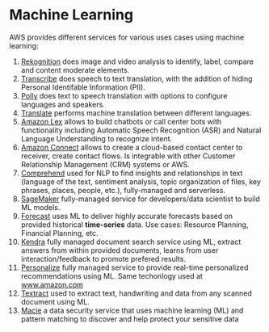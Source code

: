 # Machine Learning

AWS provides different services for various uses cases using machine learning:

1. [Rekognition](https://aws.amazon.com/rekognition/) does image and video analysis to identify, label, compare and content moderate elements.
2. [Transcribe](https://aws.amazon.com/transcribe/) does speech to text translation, with the addition of hiding Personal Identifable Information (PII).
3. [Polly](https://aws.amazon.com/polly/) does text to speech translation with options to configure languages and speakers.
4. [Translate](https://aws.amazon.com/translate/) performs machine translation between different languages.
5. [Amazon Lex](https://aws.amazon.com/lex/) allows to build chatbots or call center bots with functionality including Automatic Speech Recognition (ASR) and Natural Language Understanding to recognize intent.
6. [Amazon Connect](https://aws.amazon.com/connect/) allows to create a cloud-based contact center to receiver, create contact flows. Is integrable with other Customer Relationship Management (CRM) systems or AWS.
7. [Comprehend](https://aws.amazon.com/comprehend/) used for NLP to find insights and relationships in text (language of the text, sentiment analysis, topic organization of files, key phrases, places, people, etc.), fully-managed and serverless.
8. [SageMaker](https://aws.amazon.com/sagemaker/) fully-managed service for developers/data scientist to build ML models.
9. [Forecast](https://aws.amazon.com/forecast/) uses ML to deliver highly accurate forecasts based on provided historical **time-series** data. Use cases: Resource Planning, Financial Planning, etc.
10. [Kendra](https://aws.amazon.com/kendra/) fully managed document search service using ML, extract answers from within provided documents, learns from user interaction/feedback to promote prefered results.
11. [Personalize](https://aws.amazon.com/personalize/) fully managed service to provide real-time personalized recommendations using ML. Same techonlogy used at www.amazon.com
12. [Textract](https://aws.amazon.com/textract/) used to extract text, handwriting and data from any scanned document using ML.
13. [Macie](https://aws.amazon.com/macie/) a data security service that uses machine learning (ML) and pattern matching to discover and help protect your sensitive data
